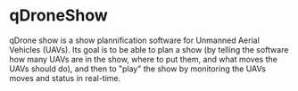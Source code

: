 # qDroneShow
qDrone show is a show plannification software for Unmanned Aerial Vehicles (UAVs). Its goal is to be able to plan a show (by telling the software how many UAVs are in the show, where to put them, and what moves the UAVs should do), and then to "play" the show by monitoring the UAVs moves and status in real-time.
